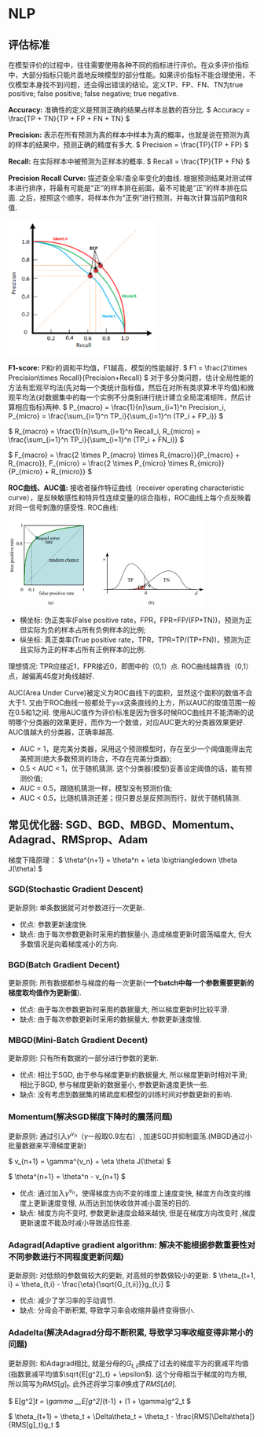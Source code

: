 # NLP

## 评估标准

在模型评价的过程中，往往需要使用各种不同的指标进行评价。在众多评价指标中，大部分指标只能片面地反映模型的部分性能。如果评价指标不能合理使用，不仅模型本身找不到问题，还会得出错误的结论。定义TP、FP、FN、TN为true positive; false positive; false negative; true negative.

**Accuracy:** 准确性的定义是预测正确的结果占样本总数的百分比.
$
Accuracy = \frac{TP + TN}{TP + FP + FN + TN}
$

**Precision:** 表示在所有预测为真的样本中样本为真的概率，也就是说在预测为真的样本的结果中，预测正确的精度有多大.
$
Precision = \frac{TP}{TP + FP}
$

**Recall:** 在实际样本中被预测为正样本的概率.
$
Recall = \frac{TP}{TP + FN}
$

**Precision Recall Curve:** 描述查全率/查全率变化的曲线. 根据预测结果对测试样本进行排序，将最有可能是“正”的样本排在前面，最不可能是“正”的样本排在后面. 之后，按照这个顺序，将样本作为“正例”进行预测，并每次计算当前P值和R值.

<img src="https://github.com/ZhiweiZhang97/NLP/blob/main/image/PRC.png" width="300"/>

**F1-score:** P和r的调和平均值，F1越高，模型的性能越好.
$
F1 = \frac{2\times Precision\times Recall}{Precision+Recall}
$
对于多分类问题，估计全局性能的方法有宏观平均法(先对每一个类统计指标值，然后在对所有类求算术平均值)和微观平均法(对数据集中的每一个实例不分类别进行统计建立全局混淆矩阵，然后计算相应指标)两种.
$
P_{macro} = \frac{1}{n}\sum_{i=1}^n Precision_i, P_{micro} = \frac{\sum_{i=1}^n TP_i}{\sum_{i=1}^n (TP_i + FP_i)}
$

$
R_{macro} = \frac{1}{n}\sum_{i=1}^n Recall_i, R_{micro} = \frac{\sum_{i=1}^n TP_i}{\sum_{i=1}^n (TP_i + FN_i)}
$

$
F_{macro} = \frac{2 \times P_{macro} \times R_{macro}}{P_{macro} + R_{macro}}, F_{micro} = \frac{2 \times P_{micro} \times R_{micro}}{P_{micro} + R_{micro}}
$

**ROC曲线、AUC值:** 接收者操作特征曲线（receiver operating characteristic curve），是反映敏感性和特异性连续变量的综合指标，ROC曲线上每个点反映着对同一信号刺激的感受性. ROC曲线:

<img src="https://github.com/ZhiweiZhang97/NLP/blob/main/image/ROC.webp" width="400"/>

- 横坐标: 伪正类率(False positive rate，FPR，FPR=FP/(FP+TN))，预测为正但实际为负的样本占所有负例样本的比例;
- 纵坐标: 真正类率(True positive rate，TPR，TPR=TP/(TP+FN))，预测为正且实际为正的样本占所有正例样本的比例.

理想情况: TPR应接近1，FPR接近0，即图中的（0,1）点. ROC曲线越靠拢（0,1）点，越偏离45度对角线越好.

AUC(Area Under Curve)被定义为ROC曲线下的面积，显然这个面积的数值不会大于1. 又由于ROC曲线一般都处于y=x这条直线的上方，所以AUC的取值范围一般在0.5和1之间. 使用AUC值作为评价标准是因为很多时候ROC曲线并不能清晰的说明哪个分类器的效果更好，而作为一个数值，对应AUC更大的分类器效果更好. AUC值越大的分类器，正确率越高.

- AUC = 1，是完美分类器，采用这个预测模型时，存在至少一个阈值能得出完美预测(绝大多数预测的场合，不存在完美分类器);
- 0.5 < AUC < 1，优于随机猜测. 这个分类器(模型)妥善设定阈值的话，能有预测价值;
- AUC = 0.5，跟随机猜测一样，模型没有预测价值;
- AUC < 0.5，比随机猜测还差；但只要总是反预测而行，就优于随机猜测.

## 常见优化器: SGD、BGD、MBGD、Momentum、Adagrad、RMSprop、Adam
梯度下降原理：
$
\theta^{n+1} = \theta^n + \eta \bigtriangledown \theta J(\theta)
$

### SGD(Stochastic Gradient Descent)

更新原则: 单条数据就可对参数进行一次更新.
- 优点: 参数更新速度快.
- 缺点: 由于每次参数更新时采用的数据量小, 造成梯度更新时震荡幅度大, 但大多数情况是向着梯度减小的方向.

### BGD(Batch Gradient Decent)

更新原则: 所有数据都参与梯度的每一次更新(**一个batch中每一个参数需要更新的梯度取均值作为更新值**).
- 优点: 由于每次参数更新时采用的数据量大, 所以梯度更新时比较平滑.
- 缺点: 由于每次参数更新时采用的数据量大, 参数更新速度慢.

### MBGD(Mini-Batch Gradient Decent)
更新原则: 只有所有数据的一部分进行参数的更新.
- 优点: 相比于SGD, 由于参与梯度更新的数据量大, 所以梯度更新时相对平滑; 相比于BGD, 参与梯度更新的数据量小, 参数更新速度更快一些.
- 缺点: 没有考虑到数据集的稀疏度和模型的训练时间对参数更新的影响.

### Momentum(解决SGD梯度下降时的震荡问题)
更新原则: 通过引入$\gamma^{v_n}$（$\gamma$一般取0.9左右）, 加速SGD并抑制震荡.(MBGD通过小批量数据来平滑梯度更新)

$
v_{n+1} = \gamma^{v_n} + \eta \theta J(\theta)
$

$
\theta^{n+1} = \theta^n - v_{n+1}
$
- 优点: 通过加入$\gamma^{v_n}$，使得梯度方向不变的维度上速度变快, 梯度方向改变的维度上更新速度变慢, 从而达到加快收敛并减小震荡的目的.
- 缺点: 梯度方向不变时, 参数更新速度会越来越快, 但是在梯度方向改变时 ,梯度更新速度不能及时减小导致适应性差.

### Adagrad(Adaptive gradient algorithm: 解决不能根据参数重要性对不同参数进行不同程度更新问题)
更新原则: 对低频的参数做较大的更新, 对高频的参数做较小的更新.
$
\theta_{t+1, i} = \theta_{t,i} - \frac{\eta}{\sqrt{G_{t,ii}}}g_{t,i}
$
- 优点: 减少了学习率的手动调节.
- 缺点: 分母会不断积累, 导致学习率会收缩并最终变得很小.

### Adadelta(解决Adagrad分母不断积累, 导致学习率收缩变得非常小的问题)
更新原则: 和Adagrad相比, 就是分母的$G_{t,ii}$换成了过去的梯度平方的衰减平均值(指数衰减平均值$\sqrt{E[g^2]_t} + \epsilon$). 这个分母相当于梯度的均方根, 所以简写为$RMS[g]_t$. 此外还将学习率$\theta$换成了$RMS[\Delta\theta]$.

$
E[g^2]_t = \gamma __E[g^2]_{t-1} + (1 + \gamma)g^2_t
$

$
\theta_{t+1} = \theta_t + \Delta\theta_t = \theta_t - \frac{RMS[\Delta\theta]}{RMS[g]_t}g_t
$